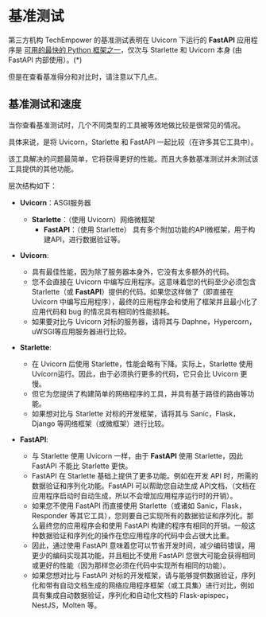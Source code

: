 # 基准测试

第三方机构 TechEmpower 的基准测试表明在 Uvicorn 下运行的 **FastAPI** 应用程序是 <a href="https://www.techempower.com/benchmarks/#section=test&runid=7464e520-0dc2-473d-bd34-dbdfd7e85911&hw=ph&test=query&l=zijzen-7" class="external-link" target="_blank">可用的最快的 Python 框架之一</a>，仅次与 Starlette 和 Uvicorn 本身 (由 FastAPI 内部使用）。(*)

但是在查看基准得分和对比时，请注意以下几点。

## 基准测试和速度

当你查看基准测试时，几个不同类型的工具被等效地做比较是很常见的情况。

具体来说，是将 Uvicorn，Starlette 和 FastAPI 一起比较（在许多其它工具中）。

该工具解决的问题最简单，它将获得更好的性能。而且大多数基准测试并未测试该工具提供的其他功能。

层次结构如下：

* **Uvicorn**：ASGI服务器
    * **Starlette**：（使用 Uvicorn）网络微框架
        * **FastAPI**：（使用 Starlette） 具有多个附加功能的API微框架，用于构建API，进行数据验证等。

* **Uvicorn**:
    * 具有最佳性能，因为除了服务器本身外，它没有太多额外的代码。
    * 您不会直接在 Uvicorn 中编写应用程序。这意味着您的代码至少必须包含 Starlette（或 **FastAPI**）提供的代码。如果您这样做了（即直接在 Uvicorn 中编写应用程序），最终的应用程序会和使用了框架并且最小化了应用代码和 bug 的情况具有相同的性能损耗。
    * 如果要对比与 Uvicorn 对标的服务器，请将其与 Daphne，Hypercorn，uWSGI等应用服务器进行比较。
* **Starlette**:
    * 在 Uvicorn 后使用 Starlette，性能会略有下降。实际上，Starlette 使用 Uvicorn运行。因此，由于必须执行更多的代码，它只会比 Uvicorn 更慢。
    * 但它为您提供了构建简单的网络程序的工具，并具有基于路径的路由等功能。
    * 如果想对比与 Starlette 对标的开发框架，请将其与 Sanic，Flask，Django 等网络框架（或微框架）进行比较。
* **FastAPI**:
    * 与 Starlette 使用 Uvicorn 一样，由于 **FastAPI** 使用 Starlette，因此 FastAPI 不能比 Starlette 更快。
    * FastAPI 在 Starlette 基础上提供了更多功能。例如在开发 API 时，所需的数据验证和序列化功能。FastAPI 可以帮助您自动生成 API文档，（文档在应用程序启动时自动生成，所以不会增加应用程序运行时的开销）。
    * 如果您不使用 FastAPI 而直接使用 Starlette（或诸如 Sanic，Flask，Responder 等其它工具），您则要自己实现所有的数据验证和序列化。那么最终您的应用程序会和使用 FastAPI 构建的程序有相同的开销。一般这种数据验证和序列化的操作在您应用程序的代码中会占很大比重。
    * 因此，通过使用 FastAPI 意味着您可以节省开发时间，减少编码错误，用更少的编码实现其功能，并且相比不使用 FastAPI 您很大可能会获得相同或更好的性能（因为那样您必须在代码中实现所有相同的功能）。
    * 如果您想对比与 FastAPI 对标的开发框架，请与能够提供数据验证，序列化和带有自动文档生成的网络应用程序框架（或工具集）进行对比，例如具有集成自动数据验证，序列化和自动化文档的 Flask-apispec，NestJS，Molten 等。
